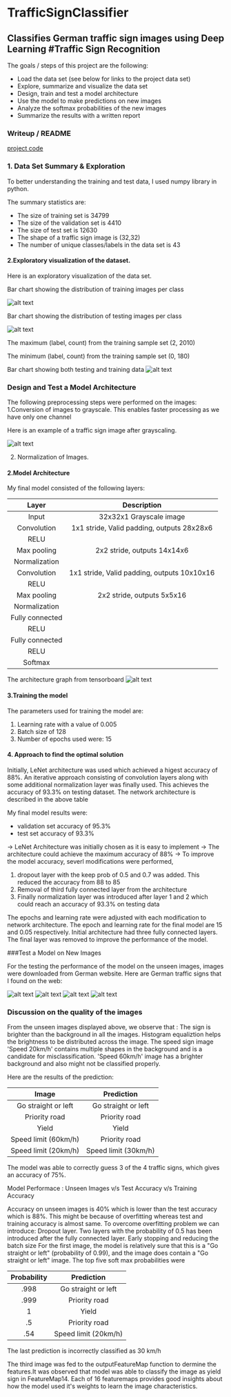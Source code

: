 # TrafficSignClassifier
Classifies German traffic sign images using Deep Learning 
#**Traffic Sign Recognition** 
---
The goals / steps of this project are the following:
* Load the data set (see below for links to the project data set)
* Explore, summarize and visualize the data set
* Design, train and test a model architecture
* Use the model to make predictions on new images
* Analyze the softmax probabilities of the new images
* Summarize the results with a written report


[//]: # (Image References)

[image1]: ./images/image1.png 
[image2]: ./images/image2.png 
[image3]: ./images/image3.png 
[image4]: ./images/image4.jpg 
[image5]: ./images/image5.jpg 
[image6]: ./images/image6.jpg 
[image7]: ./images/image7.jpg 
[image8]: ./images/image8.jpg 
[image9]: ./images/image9.jpg 

### Writeup / README

[project code](https://github.com/bhavanabhasker/TrafficSignClassifier)

### 1. Data Set Summary & Exploration

To better understanding the training and test data, I used numpy library in python. 

The summary statistics are: 

* The size of training set is 34799
* The size of the validation set is 4410
* The size of test set is 12630
* The shape of a traffic sign image is (32,32)
* The number of unique classes/labels in the data set is 43

#### 2.Exploratory visualization of the dataset.

Here is an exploratory visualization of the data set. 

Bar chart showing the distribution of training images per class

![alt text][image1]

Bar chart showing the distribution of testing images per class 

![alt text][image2]

The maximum (label, count) from the training sample set (2, 2010)

The minimum (label, count) from the training sample set (0, 180)

Bar chart showing both testing and training data 
![alt text][image9]

### Design and Test a Model Architecture

The following preprocessing steps were performed on the images: 
1.Conversion of images to grayscale. This enables faster processing as we have only one channel 

Here is an example of a traffic sign image after grayscaling.

![alt text][image3]

2. Normalization of Images. 

#### 2.Model Architecture 

My final model consisted of the following layers:

| Layer         		|     Description	        					| 
|:---------------------:|:---------------------------------------------:| 
| Input         		| 32x32x1 Grayscale image   							| 
| Convolution      	| 1x1 stride, Valid padding, outputs 28x28x6 	|
| RELU					|												|
| Max pooling	      	| 2x2 stride,  outputs 14x14x6 				|
| Normalization					|												|
| Convolution 	    |  1x1 stride, Valid padding, outputs 10x10x16    |
| RELU					|												|
| Max pooling	      	| 2x2 stride,  outputs 5x5x16 				|
| Normalization					|												|
| Fully connected		|        									|
| RELU					|												|
| Fully connected		|        									|
| RELU					|												|
| Softmax				|       									|

The architecture graph from tensorboard
![alt text][image8]
 
#### 3.Training the model 

The parameters used for training the model are: 
1. Learning rate with a value of 0.005 
2. Batch size of 128 
3. Number of epochs used were: 15 

#### 4. Approach to find the optimal solution 

Initially, LeNet architecture was used which achieved a higest accuracy of 88%. An iterative approach consisting of convolution layers along with some additional normalization layer was finally used. This achieves the accuracy of 93.3% on testing dataset. 
The network architecture is described in the above table 

My final model results were:
* validation set accuracy of 95.3%
* test set accuracy of 93.3%

-> LeNet Architecture was initially chosen as it is easy to implement
-> The architecture could achieve the maximum accuracy of 88% 
-> To improve the model accuracy, severl modifications were performed, 
1. dropout layer with the keep prob of 0.5 and 0.7 was added. This reduced the accuracy from 88 to 85 
2. Removal of third fully connected layer from the architecture 
3. Finally normalization layer was introduced after layer 1 and 2 which could reach an accuracy of 93.3% on testing data 

The epochs and learning rate were adjusted with each modification to network architecture. The epoch and learning rate for the final model are 15 and 0.05 respectively. 
Initial architecture had three fully connected layers. The final layer was removed to improve the performance of the model. 

###Test a Model on New Images

For the testing the performance of the model on the unseen images, images were downloaded from German website. 
Here are German traffic signs that I found on the web:

![alt text][image4] ![alt text][image5] ![alt text][image6] 
![alt text][image7]

### Discussion on the quality of the images
From the unseen images displayed above, we observe that :
The sign is brighter than the background in all the images. Histogram equaliztion helps the brightness to be distributed across the image.
The speed sign image 'Speed 20km/h' contains multiple shapes in the background and is a candidate for misclassification.
'Speed 60km/h' image has a brighter background and also might not be classified properly.


Here are the results of the prediction:

| Image			        |     Prediction	        					| 
|:---------------------:|:---------------------------------------------:| 
|Go straight or left    		|Go straight or left									| 
|Priority road     			| Priority road								|
| Yield					| Yield											|
| Speed limit (60km/h)      		| Priority road	|
| Speed limit (20km/h)      		| Speed limit (30km/h)	|
The model was able to correctly guess 3 of the 4 traffic signs, which gives an accuracy of 75%. 

Model Performace : Unseen Images v/s Test Accuracy v/s Training Accuracy

Accuracy on unseen images is 40% which is lower than the test accuracy which is 88%. This might be because of overfitting whereas test and training accuracy is almost same. To overcome overfitting problem we can introduce:
Dropout layer. Two layers with the probability of 0.5 has been introduced after the fully connected layer.
Early stopping and reducing the batch size
For the first image, the model is relatively sure that this is a "Go straight or left" (probability of 0.99), and the image does contain a "Go straight or left" image. The top five soft max probabilities were

| Probability         	|     Prediction	        					| 
|:---------------------:|:---------------------------------------------:| 
| .998         			| Go straight or left 									| 
| .999     				| Priority road 									|
| 1					| Yield											|
| .5      			| Priority road	 				|
| .54      			| Speed limit (20km/h) 				 				|


The last prediction is incorrectly classified as 30 km/h 

The third image was fed to the outputFeatureMap function to dermine the features.It was observed that model was able to classify the image as yield sign in FeatureMap14. 
Each of 16 featuremaps provides good insights about how the model used it's weights to learn the image characteristics. 



